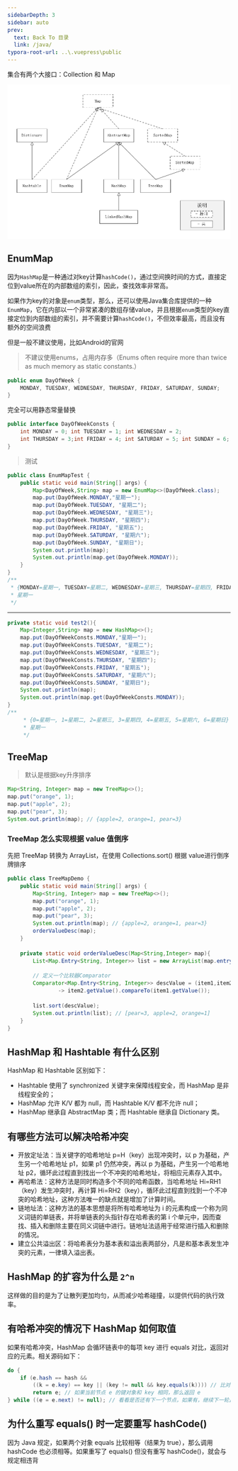 ```yaml
---
sidebarDepth: 3
sidebar: auto
prev:
  text: Back To 目录
  link: /java/
typora-root-url: ..\.vuepress\public
---
```




集合有两个大接口：Collection 和 Map

![](/images/java/e9786a20-e691-11e9-80c2-21d8cc9d922e)



## EnumMap

因为`HashMap`是一种通过对key计算`hashCode()`，通过空间换时间的方式，直接定位到value所在的内部数组的索引，因此，查找效率非常高。

如果作为key的对象是`enum`类型，那么，还可以使用Java集合库提供的一种`EnumMap`，它在内部以一个非常紧凑的数组存储value，并且根据`enum`类型的key直接定位到内部数组的索引，并不需要计算`hashCode()`，不但效率最高，而且没有额外的空间浪费

但是一般不建议使用，比如Android的官网

> 不建议使用enums，占用内存多（Enums often require more than twice as much memory as static constants.）

```java
public enum DayOfWeek {
    MONDAY, TUESDAY, WEDNESDAY, THURSDAY, FRIDAY, SATURDAY, SUNDAY;
}
```

完全可以用静态常量替换

```java
public interface DayOfWeekConsts {
    int MONDAY = 0; int TUESDAY = 1; int WEDNESDAY = 2; 
    int THURSDAY = 3;int FRIDAY = 4; int SATURDAY = 5; int SUNDAY = 6;
}
```



> 测试

```java
public class EnumMapTest {
    public static void main(String[] args) {
        Map<DayOfWeek,String> map = new EnumMap<>(DayOfWeek.class);
        map.put(DayOfWeek.MONDAY,"星期一");
        map.put(DayOfWeek.TUESDAY, "星期二");
        map.put(DayOfWeek.WEDNESDAY, "星期三");
        map.put(DayOfWeek.THURSDAY, "星期四");
        map.put(DayOfWeek.FRIDAY, "星期五");
        map.put(DayOfWeek.SATURDAY, "星期六");
        map.put(DayOfWeek.SUNDAY, "星期日");
        System.out.println(map);
        System.out.println(map.get(DayOfWeek.MONDAY));
    }
}
/**
 * {MONDAY=星期一, TUESDAY=星期二, WEDNESDAY=星期三, THURSDAY=星期四, FRIDAY=星期五, SATURDAY=星期六, SUNDAY=星期日}
 * 星期一
 */
```

----------

```java
private static void test2(){
    Map<Integer,String> map = new HashMap<>();
    map.put(DayOfWeekConsts.MONDAY,"星期一");
    map.put(DayOfWeekConsts.TUESDAY, "星期二");
    map.put(DayOfWeekConsts.WEDNESDAY, "星期三");
    map.put(DayOfWeekConsts.THURSDAY, "星期四");
    map.put(DayOfWeekConsts.FRIDAY, "星期五");
    map.put(DayOfWeekConsts.SATURDAY, "星期六");
    map.put(DayOfWeekConsts.SUNDAY, "星期日");
    System.out.println(map);
    System.out.println(map.get(DayOfWeekConsts.MONDAY));
}
/**
     * {0=星期一, 1=星期二, 2=星期三, 3=星期四, 4=星期五, 5=星期六, 6=星期日}
     * 星期一
     */
```



## TreeMap

> 默认是根据key升序排序

```java
Map<String, Integer> map = new TreeMap<>();
map.put("orange", 1);
map.put("apple", 2);
map.put("pear", 3);
System.out.println(map); // {apple=2, orange=1, pear=3}
```

### TreeMap 怎么实现根据 value 值倒序

先把 TreeMap 转换为 ArrayList，在使用 Collections.sort() 根据 value进行倒序牌排序

```java
public class TreeMapDemo {
    public static void main(String[] args) {
        Map<String, Integer> map = new TreeMap<>();
        map.put("orange", 1);
        map.put("apple", 2);
        map.put("pear", 3);
        System.out.println(map); // {apple=2, orange=1, pear=3}
        orderValueDesc(map);
    }

    private static void orderValueDesc(Map<String,Integer> map){
        List<Map.Entry<String, Integer>> list = new ArrayList(map.entrySet());

        // 定义一个比较器Comparator
        Comparator<Map.Entry<String, Integer>> descValue = (item1,item2)
                -> item2.getValue().compareTo(item1.getValue());

        list.sort(descValue);
        System.out.println(list); // [pear=3, apple=2, orange=1]
    }
}
```



## HashMap 和 Hashtable 有什么区别

HashMap 和 Hashtable 区别如下：

  * Hashtable 使用了 synchronized 关键字来保障线程安全，而 HashMap 是非线程安全的；
  * HashMap 允许 K/V 都为 null，而 Hashtable K/V 都不允许 null；
  * HashMap 继承自 AbstractMap 类；而 Hashtable 继承自 Dictionary 类。



### 

## 有哪些方法可以解决哈希冲突

  * 开放定址法：当关键字的哈希地址 p=H（key）出现冲突时，以 p 为基础，产生另一个哈希地址 p1，如果 p1 仍然冲突，再以 p 为基础，产生另一个哈希地址 p2，循环此过程直到找出一个不冲突的哈希地址，将相应元素存入其中。
  * 再哈希法：这种方法是同时构造多个不同的哈希函数，当哈希地址 Hi=RH1（key）发生冲突时，再计算 Hi=RH2（key），循环此过程直到找到一个不冲突的哈希地址，这种方法唯一的缺点就是增加了计算时间。
  * 链地址法：这种方法的基本思想是将所有哈希地址为 i 的元素构成一个称为同义词链的单链表，并将单链表的头指针存在哈希表的第 i 个单元中，因而查找、插入和删除主要在同义词链中进行。链地址法适用于经常进行插入和删除的情况。
  * 建立公共溢出区：将哈希表分为基本表和溢出表两部分，凡是和基本表发生冲突的元素，一律填入溢出表。



## HashMap 的扩容为什么是 `2^n`

这样做的目的是为了让散列更加均匀，从而减少哈希碰撞，以提供代码的执行效率。



## 有哈希冲突的情况下 HashMap 如何取值

如果有哈希冲突，HashMap 会循环链表中的每项 key 进行 equals 对比，返回对应的元素。相关源码如下：

```java
do {
    if (e.hash == hash &&
        ((k = e.key) == key || (key != null && key.equals(k)))) // 比对时还是先看 hash 值是否相同、再看地址或 equals
        return e; // 如果当前节点 e 的键对象和 key 相同，那么返回 e
} while ((e = e.next) != null); // 看看是否还有下一个节点，如果有，继续下一轮比对，否则跳出循环
```



## 为什么重写 equals() 时一定要重写 hashCode()

因为 Java 规定，如果两个对象 equals 比较相等（结果为 true），那么调用 hashCode 也必须相等。如果重写了 equals()
但没有重写 hashCode()，就会与规定相违背
